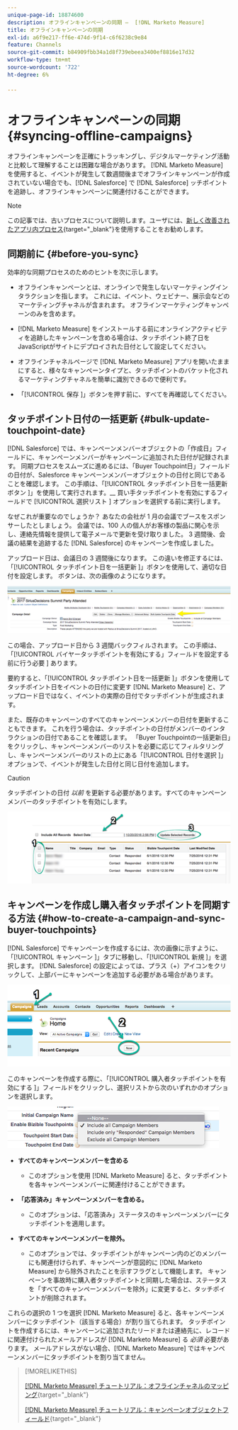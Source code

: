 ```yaml
---
unique-page-id: 18874600
description: オフラインキャンペーンの同期 –  [!DNL Marketo Measure]
title: オフラインキャンペーンの同期
exl-id: a6f9e217-ff6e-474d-9f14-c6f6238c9e84
feature: Channels
source-git-commit: b84909fbb34a1d8f739ebeea3400ef8816e17d32
workflow-type: tm+mt
source-wordcount: '722'
ht-degree: 6%

---
```


# オフラインキャンペーンの同期 {#syncing-offline-campaigns}

オフラインキャンペーンを正確にトラッキングし、デジタルマーケティング活動と比較して理解することは困難な場合があります。 [!DNL Marketo Measure] を使用すると、イベントが発生して数週間後までオフラインキャンペーンが作成されていない場合でも、[!DNL Salesforce] で [!DNL Salesforce] ッチポイントを追跡し、オフラインキャンペーンに関連付けることができます。

>[!NOTE]
>
>この記事では、古いプロセスについて説明します。ユーザには、[新しく改善されたアプリ内プロセス](/help/channel-tracking-and-setup/offline-channels/custom-campaign-sync.md){target="_blank"}を使用することをお勧めします。

## 同期前に {#before-you-sync}

効率的な同期プロセスのためのヒントを次に示します。

* オフラインキャンペーンとは、オンラインで発生しないマーケティングインタラクションを指します。 これには、イベント、ウェビナー、展示会などのマーケティングチャネルが含まれます。 オフラインマーケティングキャンペーンのみを含めます。
* [!DNL Marketo Measure] をインストールする前にオンラインアクティビティを追跡したキャンペーンを含める場合は、タッチポイント終了日をJavaScriptがサイトにデプロイされた日付として設定してください。
* オフラインチャネルページで [!DNL Marketo Measure] アプリを開いたままにすると、様々なキャンペーンタイプと、タッチポイントのバケット化されるマーケティングチャネルを簡単に識別できるので便利です。

* 「[!UICONTROL  保存 ]」ボタンを押す前に、すべてを再確認してください。

## タッチポイント日付の一括更新 {#bulk-update-touchpoint-date}

[!DNL Salesforce] では、キャンペーンメンバーオブジェクトの「作成日」フィールドに、キャンペーンメンバーがキャンペーンに追加された日付が記録されます。 同期プロセスをスムーズに進めるには、「Buyer Touchpoint日」フィールドの日付が、Salesforce キャンペーンメンバーオブジェクトの日付と同じであることを確認します。 この手順は、「[!UICONTROL  タッチポイント日を一括更新ボタン ]」を使用して実行されます。__ 買い手タッチポイントを有効にするフィールドで [!UICONTROL  選択リスト ] オプションを選択する前に実行します。

なぜこれが重要なのでしょうか？ あなたの会社が 1 月の会議でブースをスポンサーしたとしましょう。 会議では、100 人の個人がお客様の製品に関心を示し、連絡先情報を提供して電子メールで更新を受け取りました。 3 週間後、会議の結果を追跡するた [!DNL Salesforce] のキャンペーンを作成しました。

アップロード日は、会議日の 3 週間後になります。 この違いを修正するには、「[!UICONTROL  タッチポイント日を一括更新 ]」ボタンを使用して、適切な日付を設定します。 ボタンは、次の画像のようになります。

![](assets/1-3.png)

この場合、アップロード日から 3 週間バックフィルされます。 この手順は、「[!UICONTROL  バイヤータッチポイントを有効にする」フィールドを設定する前に行う必要 ] あります。

要約すると、「[!UICONTROL  タッチポイント日を一括更新 ]」ボタンを使用してタッチポイント日をイベントの日付に変更す [!DNL Marketo Measure] と、アップロード日ではなく、イベントの実際の日付でタッチポイントが生成されます。

また、既存のキャンペーンのすべてのキャンペーンメンバーの日付を更新することもできます。 これを行う場合は、タッチポイントの日付がメンバーのインタラクションの日付であることを確認します。 「Buyer Touchpointの一括更新日」をクリックし、キャンペーンメンバーのリストを必要に応じてフィルタリングし、キャンペーンメンバーのリストの上にある「[!UICONTROL  日付を選択 ]」オプションで、イベントが発生した日付と同じ日付を追加します。

>[!CAUTION]
>
>タッチポイントの日付 _以前_ を更新する必要があります。すべてのキャンペーンメンバーのタッチポイントを有効にします。

![](assets/2-3.png)

## キャンペーンを作成し購入者タッチポイントを同期する方法 {#how-to-create-a-campaign-and-sync-buyer-touchpoints}

[!DNL Salesforce] でキャンペーンを作成するには、次の画像に示すように、「[!UICONTROL  キャンペーン ]」タブに移動し、「[!UICONTROL  新規 ]」を選択します。 [!DNL Salesforce] の設定によっては、プラス（+）アイコンをクリックして、上部バーにキャンペーンを追加する必要がある場合があります。

![](assets/3-3.png)

このキャンペーンを作成する際に、「[!UICONTROL  購入者タッチポイントを有効にする ]」フィールドをクリックし、選択リストから次のいずれかのオプションを選択します。

![](assets/4-3.png)

* **すべてのキャンペーンメンバーを含める**
   * このオプションを使用 [!DNL Marketo Measure] ると、タッチポイントを各キャンペーンメンバーに関連付けることができます。

* **「応答済み」キャンペーンメンバーを含める。**
   * このオプションは、「応答済み」ステータスのキャンペーンメンバーにタッチポイントを適用します。

* **すべてのキャンペーンメンバーを除外。**
   * このオプションでは、タッチポイントがキャンペーン内のどのメンバーにも関連付けられず、キャンペーンが意図的に [!DNL Marketo Measure] から除外されたことを示すフラグとして機能します。 キャンペーンを事故時に購入者タッチポイントと同期した場合は、ステータスを「すべてのキャンペーンメンバーを除外」に変更すると、タッチポイントが削除されます。

これらの選択の 1 つを選択 [!DNL Marketo Measure] ると、各キャンペーンメンバーにタッチポイント（該当する場合）が割り当てられます。 タッチポイントを作成するには、キャンペーンに追加されたリードまたは連絡先に、レコードに関連付けられたメールアドレスが [!DNL Marketo Measure] る _必須_ 必要があります。 メールアドレスがない場合、[!DNL Marketo Measure] ではキャンペーンメンバーにタッチポイントを割り当てません。

>[!MORELIKETHIS]
>
>[[!DNL Marketo Measure] チュートリアル：オフラインチャネルのマッピング](https://experienceleague.adobe.com/ja/docs/marketo-measure-learn/tutorials/onboarding/marketo-measure-salesforce/mapping-offline-channels){target="_blank"}
>
>[[!DNL Marketo Measure] チュートリアル：キャンペーンオブジェクトフィールド](https://experienceleague.adobe.com/ja/docs/marketo-measure-learn/tutorials/onboarding/marketo-measure-salesforce/campaign-object-fields){target="_blank"}
